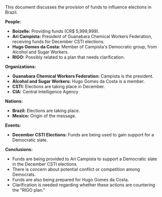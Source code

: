 This document discusses the provision of funds to influence elections in Brazil.

**People:**

*   **Boizelle:** Providing funds (CR$ 5,999,999).
*   **Ari Campista:** President of Guanabara Chemical Workers Federation, receiving funds for December CSTI elections.
*   **Hugo Gomes da Costa:** Member of Campista's Democratic group, from Alcohol and Sugar Workers.
*   **RIGO:** Possibly related to a plan that needs clarification.

**Organizations:**

*   **Guanabara Chemical Workers Federation:** Campista is the president.
*   **Alcohol and Sugar Workers:** Hugo Gomes da Costa is a member.
*   **CSTI:** Elections are taking place in December.
*   **CIA:** Central Intelligence Agency

**Nations:**

*   **Brazil:** Elections are taking place.
*   **Mexico:** Origin of the message.

**Events:**

*   **December CSTI Elections:** Funds are being used to gain support for a Democratic slate.

**Conclusions:**

*   Funds are being provided to Ari Campista to support a Democratic slate in the December CSTI elections.
*   There is concern about potential conflict or competition among Democrats.
*   Funds are also being prepared for Hugo Gomes da Costa.
*   Clarification is needed regarding whether these actions are countering the "RIGO plan."